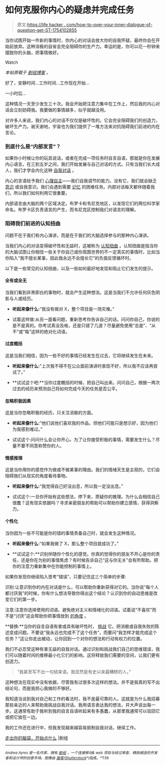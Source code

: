 # 如何克服你内心的疑虑并完成任务

> 原文:[https://life hacker . com/how-to-over-your-inner-dialogue-of-question-get-ST-1754102855](https://lifehacker.com/how-to-overcome-your-inner-dialogue-of-doubt-and-get-st-1754102855)

当你试图开始一件新的事情时，你内心的对话会放大你的自我怀疑，最终你会在开始前放弃。这种消极的自省会完全阻碍你的生产力。幸运的是，你可以花一秒钟来摆脱你的头脑，把事情做好。

Watch

*本帖原载于* [*剧组博客*](http://blog.crew.co/get-out-of-your-head-and-start-something/) *。*

好了，安静时间…工作时间…工作现在开始…

一小时后…

这种情况一天至少发生三十次。我会开始把注意力集中在工作上，然后我的内心对话会立刻妨碍我。我要做的事情越多，似乎就越没用。

对许多人来说，我们内心的对话不仅仅是破坏性的。它会完全阻碍我们的创造力，破坏生产力。谢天谢地，宇宙也为我们提供了一堆方法来对抗阻碍我们前进的内在言论。

### 到底什么是“内部发言”？

如果你小时候让你的玩具说话，或者在完成一项任务时自言自语，那就是你在发展内心语言。在三到五岁之间，我们开始发展与自己对话的方式。只有当我们长大成人，我们才学会内化这种 [自我对话](http://www.scientificamerican.com/article/getting-to-know-the-voices-in-your-head/?page=1) 。

内心的言语给予我们 [心理自主](http://tap.sagepub.com/content/22/1/3.full.pdf+html)——我们自我调节的能力。没有它，我们就会缺乏 [意识](http://www.phonetique.uqam.ca/upload/Perrone-Bertolli_etal_main.pdf) 或自我意识。我们会遇到需要 [记忆](http://www.deepdyve.com/lp/elsevier/from-storage-to-manipulation-how-the-neural-correlates-of-verbal-boZh2EXd5t/9) 的困难任务。内部对话每天都伴随着我们，所以我们如何利用它很重要。

内部语言由大脑的两个区域决定。布罗卡和韦尼克地区，以发现它们的两位科学家命名。布罗卡区负责语言的产生，而韦尼克区控制我们对语言的理解。

### 阻碍我们前进的认知扭曲

问题不在于我们有内心演讲，而是在于我们的大脑选择参与的那种内心演讲。

当我们内心的对话变得破坏性和无益时，这被称为 [认知扭曲](http://psychcentral.com/lib/15-common-cognitive-distortions/0002153) 。认知扭曲是指当你的大脑试图让你相信一些关于你自己或你周围世界的不一定真实的事情时，比如当你陷入“我不擅长某事，因此我永远不会擅长它”的负面反馈循环时。

以下是一些常见的认知扭曲，以及一些如何最好地发现和阻止它们发生的提示。

#### 全有或全无

当我们看到非黑即白的事物时，就会产生这种想法。这是当我们不允许任何灰色阴影与人或经历。

*   **听起来像什么:**“我没有做对 X，整个项目是一场灾难。”

*   试着这样做:从另一面看问题，重新思考你告诉自己的话。问问你自己，你说的是不是真的。你考试真没及格，还是只错了几道？尽量避免使用“总是”、“从不”或“每”这样的绝对化词语。

#### 过度概括

这是当我们相信，因为一些不好的事情已经发生在过去，它将继续发生在未来。

*   **听起来像什么:**“上次我不得不在公众面前演讲时表现不好，所以我不应该再尝试了。”

*   **试试这个吧:**当你过度概括的时候，把自己叫出来。问问自己，根据一两次过去的经历来预测自己将如何完成今天的任务是否公平。

#### 忽略积极因素

这是当你忽略积极的经历，只关注消极的方面。

*   **听起来像什么:**“他们说他们喜欢我的作品，但他们可能只是想示好，因为他们为我感到难过。”

*   试试这个:问问什么会让你开心。为了让你接受积极的事情，需要发生什么？尽量不要不同意称赞你的人。

#### 情感推理

这是当你用你的感觉作为做或不做某事的理由。我们的情绪天生是主观的，它们会阻碍我们从现实的角度看待事物。

*   **听起来像什么:**“我觉得自己好没出息，所以我一定没出息。”

*   试试这个:一旦你开始有这些想法，停下来，质疑你的推理。为什么会相信自己很蠢？这有现实依据吗？寻求亲密朋友的帮助可以帮助你建立感情，获得洞察力。

#### 个性化

当你因为一些不可能是你的错的事情责备自己时，就会发生这种情况。

*   **听起来像什么:**“如果我做了 X，那么整个项目就成功了。”

*   **试试这个:**识别伴随你个性化的感觉。你真的觉得你的朋友不开心是你的责任，还是你在为别的事情焦虑？有时候告诉自己“这与你无关”会有所帮助。把你的注意力重新集中在你能控制的事情上。

如果你发现你继续陷入思考“错误”，只要记住这三个简单的步骤:

识别:让意识到你的内在对话是什么，可以帮助你重新获得对它的。当你说“每个人都讨厌我”的时候，你有什么想法导致你得出这个结论？认识到你的自动思维是改变它们的第一步。

注意:注意你选择使用的词语。避免绝对主义和情绪化的词语。试着说“不喜欢”而不是“讨厌”这会帮助你把事情放到 [的角度](http://psychcentral.com/lib/challenging-negative-self-talk/0003196) 。

**替换:**当你的自言自语有害或具有破坏性时， [挑战](http://www.cnn.com/HEALTH/library/positive-thinking/SR00009.html) 它。把消极或自我失败的陈述变成问题。不要说“我永远也完成不了这个任务”，而要问“我怎样才能完成这个任务？”这让你走出被动，让你回到一个对你的想法和行动有权力的位置。

我们不必忍受这种有害无益的自我对话。通过识别和挑战我们自己的思维错误，我们可以随着时间的推移最小化它们的影响。这将释放我们需要的空间，让我们更有创造力。

> “我甚至写不出一句结束语。我显然是有史以来最糟糕的人。”

这种想法在现实中没有依据，尽管我有过很多次这样的想法。并不是我真的写不出结论句，而是我担心我做的不够好。

我知道当谈到我对自己和工作的看法时，我不是最可靠的人。这就是为什么我招募那些亲近的人来帮助我挑战自我对话。我用语言表达我的想法，并大声说出每一步。这通常有助于我听到我的自言自语听起来有多愚蠢，从那里我通常可以驳回它或把它放在一边。

我的工作还在进行中，但我发现越来越容易抵制自我对话，继续工作。

[走出你的脑袋，开始点什么](http://blog.crew.co/get-out-of-your-head-and-start-something/) |剧组

* * *

<small>*Andrea Ayres 是一名作家，拥有*</small> [<small>*剧组*</small>](http://pickcrew.com/) <small>*，一个连接移动& web 项目与经过审查、精挑细选的开发者和设计师的创意市场。图像由*</small> [<small>*脑笔*</small>](http://www.shutterstock.com/pic-195916973/stock-vector-flat-style-vector-businessman-growth-and-start-up-concept-new-business-banner.html)<small>*(*</small>[<small>*Shutterstock*</small>](http://shutterstock.com)<small>*)组成。*T39</small>